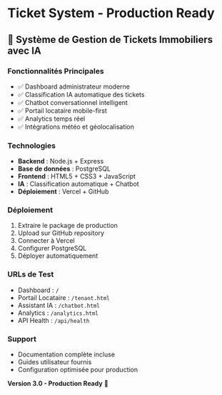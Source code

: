 # Ticket System - Production Ready

## 🚀 Système de Gestion de Tickets Immobiliers avec IA

### Fonctionnalités Principales
- ✅ Dashboard administrateur moderne
- ✅ Classification IA automatique des tickets
- ✅ Chatbot conversationnel intelligent
- ✅ Portail locataire mobile-first
- ✅ Analytics temps réel
- ✅ Intégrations météo et géolocalisation

### Technologies
- **Backend** : Node.js + Express
- **Base de données** : PostgreSQL
- **Frontend** : HTML5 + CSS3 + JavaScript
- **IA** : Classification automatique + Chatbot
- **Déploiement** : Vercel + GitHub

### Déploiement
1. Extraire le package de production
2. Upload sur GitHub repository
3. Connecter à Vercel
4. Configurer PostgreSQL
5. Déployer automatiquement

### URLs de Test
- Dashboard : `/`
- Portail Locataire : `/tenant.html`
- Assistant IA : `/chatbot.html`
- Analytics : `/analytics.html`
- API Health : `/api/health`

### Support
- Documentation complète incluse
- Guides utilisateur fournis
- Configuration optimisée pour production

**Version 3.0 - Production Ready** 🎯

